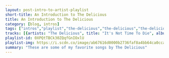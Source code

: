 ```yaml
---
layout: post-intro-to-artist-playlist
short-title: An Introduction to The Delicious
title: An Introduction to The Delicious
category: [blog, intros]
tags: ["intros","playlist","the-delicious","the-delicious","the-delicious","the-delicious","the-delicious","the-delicious","the-delicious","the-delicious","the-delicious","the-delicious","the-delicious"]
tracks: [{artists: "The Delicious", title: "It's Not Time To Die", album: "The Delicious The Delicious"},{artists: "The Delicious", title: "Math", album: "The Delicious The Delicious"},{artists: "The Delicious", title: "Social Security", album: "The Delicious The Delicious"},{artists: "The Delicious", title: "Suspended In Air", album: "The Delicious The Delicious"},{artists: "The Delicious", title: "Every Other Night", album: "The Delicious The Delicious"},{artists: "The Delicious", title: "The Hand-Model Waltz", album: "The Delicious The Delicious"},{artists: "The Delicious", title: "Corn Syrup", album: "The Delicious The Delicious"},{artists: "The Delicious", title: "Dearest Duchess", album: "The Delicious The Delicious"},{artists: "The Delicious", title: "The Opportunity", album: "The Delicious The Delicious"},{artists: "The Delicious", title: "Separated At Birth", album: "The Delicious The Delicious"},{artists: "The Delicious", title: "Untitled", album: "The Delicious The Delicious"}]
playlist-id: 0XPQtTBCk30ZQqfGnIOxlU
playlist-img: https://i.scdn.co/image/ab67616d0000b2736faf8a4bb64ca0cca750e52b
summary: "These are some of my favorite songs by The Delicious"
---
```

